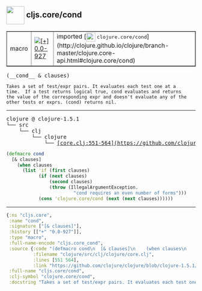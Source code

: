 ## <img width="48px" valign="middle" src="http://i.imgur.com/Hi20huC.png"> cljs.core/cond

 <table border="1">
<tr>
<td>macro</td>
<td><a href="https://github.com/cljsinfo/api-refs/tree/0.0-927"><img valign="middle" alt="[+] 0.0-927" src="https://img.shields.io/badge/+-0.0--927-lightgrey.svg"></a> </td>
<td>
imported [<img height="24px" valign="middle" src="http://i.imgur.com/1GjPKvB.png"> <samp>clojure.core/cond</samp>](http://clojure.github.io/clojure/branch-master/clojure.core-api.html#clojure.core/cond)
</td>
</tr>
</table>

 <samp>
(__cond__ & clauses)<br>
</samp>

```
Takes a set of test/expr pairs. It evaluates each test one at a
time.  If a test returns logical true, cond evaluates and returns
the value of the corresponding expr and doesn't evaluate any of the
other tests or exprs. (cond) returns nil.
```

---

 <pre>
clojure @ clojure-1.5.1
└── src
    └── clj
        └── clojure
            └── <ins>[core.clj:551-564](https://github.com/clojure/clojure/blob/clojure-1.5.1/src/clj/clojure/core.clj#L551-L564)</ins>
</pre>

```clj
(defmacro cond
  [& clauses]
    (when clauses
      (list 'if (first clauses)
            (if (next clauses)
                (second clauses)
                (throw (IllegalArgumentException.
                         "cond requires an even number of forms")))
            (cons 'clojure.core/cond (next (next clauses))))))
```


---

```clj
{:ns "cljs.core",
 :name "cond",
 :signature ["[& clauses]"],
 :history [["+" "0.0-927"]],
 :type "macro",
 :full-name-encode "cljs.core_cond",
 :source {:code "(defmacro cond\n  [& clauses]\n    (when clauses\n      (list 'if (first clauses)\n            (if (next clauses)\n                (second clauses)\n                (throw (IllegalArgumentException.\n                         \"cond requires an even number of forms\")))\n            (cons 'clojure.core/cond (next (next clauses))))))",
          :filename "clojure/src/clj/clojure/core.clj",
          :lines [551 564],
          :link "https://github.com/clojure/clojure/blob/clojure-1.5.1/src/clj/clojure/core.clj#L551-L564"},
 :full-name "cljs.core/cond",
 :clj-symbol "clojure.core/cond",
 :docstring "Takes a set of test/expr pairs. It evaluates each test one at a\ntime.  If a test returns logical true, cond evaluates and returns\nthe value of the corresponding expr and doesn't evaluate any of the\nother tests or exprs. (cond) returns nil."}

```
